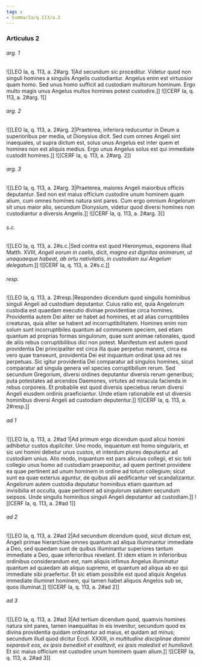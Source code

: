 ```yaml
---
tags : 
- Summa/Ia/q.113/a.2
---
```


### Articulus 2

###### arg. 1
![[LEO Ia, q. 113, a. 2#arg. 1|Ad secundum sic proceditur. Videtur quod non singuli homines a singulis Angelis custodiantur. Angelus enim est virtuosior quam homo. Sed unus homo sufficit ad custodiam multorum hominum. Ergo multo magis unus Angelus multos homines potest custodire.]]
![[CERF Ia, q. 113, a. 2#arg. 1]]

###### arg. 2
![[LEO Ia, q. 113, a. 2#arg. 2|Praeterea, inferiora reducuntur in Deum a superioribus per media, ut Dionysius dicit. Sed cum omnes Angeli sint inaequales, ut supra dictum est, solus unus Angelus est inter quem et homines non est aliquis medius. Ergo unus Angelus solus est qui immediate custodit homines.]]
![[CERF Ia, q. 113, a. 2#arg. 2]]

###### arg. 3
![[LEO Ia, q. 113, a. 2#arg. 3|Praeterea, maiores Angeli maioribus officiis deputantur. Sed non est maius officium custodire unum hominem quam alium, cum omnes homines natura sint pares. Cum ergo omnium Angelorum sit unus maior alio, secundum Dionysium, videtur quod diversi homines non custodiantur a diversis Angelis.]]
![[CERF Ia, q. 113, a. 2#arg. 3]]

###### s.c.
![[LEO Ia, q. 113, a. 2#s.c.|Sed contra est quod Hieronymus, exponens illud Matth. XVIII, *Angeli eorum in caelis*, dicit, *magna est dignitas animarum, ut unaquaeque habeat, ab ortu nativitatis, in custodiam sui Angelum delegatum*.]]
![[CERF Ia, q. 113, a. 2#s.c.]]

###### resp.
![[LEO Ia, q. 113, a. 2#resp.|Respondeo dicendum quod singulis hominibus singuli Angeli ad custodiam deputantur. Cuius ratio est, quia Angelorum custodia est quaedam executio divinae providentiae circa homines. Providentia autem Dei aliter se habet ad homines, et ad alias corruptibiles creaturas, quia aliter se habent ad incorruptibilitatem. Homines enim non solum sunt incorruptibiles quantum ad communem speciem, sed etiam quantum ad proprias formas singulorum, quae sunt animae rationales, quod de aliis rebus corruptibilibus dici non potest. Manifestum est autem quod providentia Dei principaliter est circa illa quae perpetuo manent, circa ea vero quae transeunt, providentia Dei est inquantum ordinat ipsa ad res perpetuas. Sic igitur providentia Dei comparatur ad singulos homines, sicut comparatur ad singula genera vel species corruptibilium rerum. Sed secundum Gregorium, diversi ordines deputantur diversis rerum generibus; puta potestates ad arcendos Daemones, virtutes ad miracula facienda in rebus corporeis. Et probabile est quod diversis speciebus rerum diversi Angeli eiusdem ordinis praeficiantur. Unde etiam rationabile est ut diversis hominibus diversi Angeli ad custodiam deputentur.]]
![[CERF Ia, q. 113, a. 2#resp.]]

###### ad 1
![[LEO Ia, q. 113, a. 2#ad 1|Ad primum ergo dicendum quod alicui homini adhibetur custos dupliciter. Uno modo, inquantum est homo singularis, et sic uni homini debetur unus custos, et interdum plures deputantur ad custodiam unius. Alio modo, inquantum est pars alicuius collegii, et sic toti collegio unus homo ad custodiam praeponitur, ad quem pertinet providere ea quae pertinent ad unum hominem in ordine ad totum collegium; sicut sunt ea quae exterius aguntur, de quibus alii aedificantur vel scandalizantur. Angelorum autem custodia deputatur hominibus etiam quantum ad invisibilia et occulta, quae pertinent ad singulorum salutem secundum seipsos. Unde singulis hominibus singuli Angeli deputantur ad custodiam.]]
![[CERF Ia, q. 113, a. 2#ad 1]]

###### ad 2
![[LEO Ia, q. 113, a. 2#ad 2|Ad secundum dicendum quod, sicut dictum est, Angeli primae hierarchiae omnes quantum ad aliqua illuminantur immediate a Deo, sed quaedam sunt de quibus illuminantur superiores tantum immediate a Deo, quae inferioribus revelant. Et idem etiam in inferioribus ordinibus considerandum est, nam aliquis infimus Angelus illuminatur quantum ad quaedam ab aliquo supremo, et quantum ad aliqua ab eo qui immediate sibi praefertur. Et sic etiam possibile est quod aliquis Angelus immediate illuminet hominem, qui tamen habet aliquos Angelos sub se, quos illuminat.]]
![[CERF Ia, q. 113, a. 2#ad 2]]

###### ad 3
![[LEO Ia, q. 113, a. 2#ad 3|Ad tertium dicendum quod, quamvis homines natura sint pares, tamen inaequalitas in eis invenitur, secundum quod ex divina providentia quidam ordinantur ad maius, et quidam ad minus; secundum illud quod dicitur Eccli. XXXIII, *in multitudine disciplinae domini separavit eos, ex ipsis benedixit et exaltavit, ex ipsis maledixit et humiliavit*. Et sic maius officium est custodire unum hominem quam alium.]]
![[CERF Ia, q. 113, a. 2#ad 3]]

